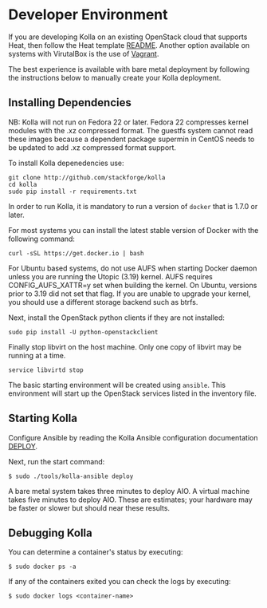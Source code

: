 # Developer Environment

If you are developing Kolla on an existing OpenStack cloud that supports
Heat, then follow the Heat template [README][].  Another option available
on systems with VirutalBox is the use of [Vagrant][].

The best experience is available with bare metal deployment by following
the instructions below to manually create your Kolla deployment.

[README]: https://github.com/stackforge/kolla/blob/master/devenv/README.md
[Vagrant]: https://github.com/stackforge/kolla/blob/master/docs/vagrant.md

## Installing Dependencies

NB: Kolla will not run on Fedora 22 or later.  Fedora 22 compresses kernel
modules with the .xz compressed format.  The guestfs system cannot read
these images because a dependent package supermin in CentOS needs to be
updated to add .xz compressed format support.

To install Kolla depenedencies use:

    git clone http://github.com/stackforge/kolla
    cd kolla
    sudo pip install -r requirements.txt

In order to run Kolla, it is mandatory to run a version of `docker` that is
1.7.0 or later.

For most systems you can install the latest stable version of Docker with the
following command:

    curl -sSL https://get.docker.io | bash

For Ubuntu based systems, do not use AUFS when starting Docker daemon unless
you are running the Utopic (3.19) kernel. AUFS requires CONFIG_AUFS_XATTR=y
set when building the kernel. On Ubuntu, versions prior to 3.19 did not set that
flag. If you are unable to upgrade your kernel, you should use a different
storage backend such as btrfs.

Next, install the OpenStack python clients if they are not installed:

    sudo pip install -U python-openstackclient

Finally stop libvirt on the host machine.  Only one copy of libvirt may be
running at a time.

    service libvirtd stop

The basic starting environment will be created using `ansible`.
This environment will start up the OpenStack services listed in the
inventory file.

## Starting Kolla

Configure Ansible by reading the Kolla Ansible configuration documentation
[DEPLOY][].

[DEPLOY]: https://github.com/stackforge/kolla/blob/master/docs/ansible-deployment.md

Next, run the start command:

    $ sudo ./tools/kolla-ansible deploy

A bare metal system takes three minutes to deploy AIO.  A virtual machine
takes five minutes to deploy AIO.  These are estimates; your hardware may
be faster or slower but should near these results.

## Debugging Kolla

You can determine a container's status by executing:

    $ sudo docker ps -a

If any of the containers exited you can check the logs by executing:

    $ sudo docker logs <container-name>
